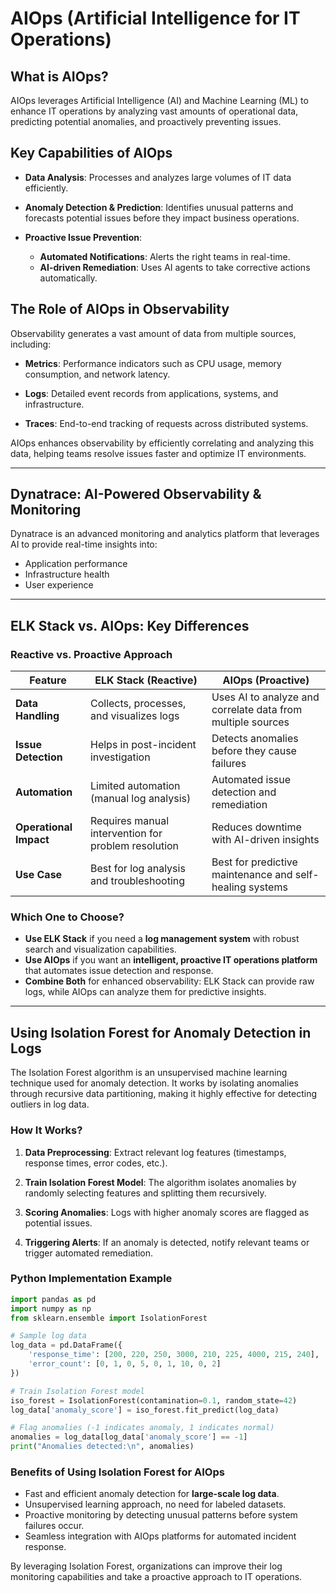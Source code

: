 # AIOps (Artificial Intelligence for IT Operations)

## What is AIOps?

AIOps leverages Artificial Intelligence (AI) and Machine Learning (ML) to enhance IT operations by analyzing vast amounts of operational data, predicting potential anomalies, and proactively preventing issues.

## Key Capabilities of AIOps

- **Data Analysis**: Processes and analyzes large volumes of IT data efficiently.

- **Anomaly Detection & Prediction**: Identifies unusual patterns and forecasts potential issues before they impact business operations.

- **Proactive Issue Prevention**:

  - **Automated Notifications**: Alerts the right teams in real-time.
  - **AI-driven Remediation**: Uses AI agents to take corrective actions automatically.

## The Role of AIOps in Observability

Observability generates a vast amount of data from multiple sources, including:

- **Metrics**: Performance indicators such as CPU usage, memory consumption, and network latency.

- **Logs**: Detailed event records from applications, systems, and infrastructure.

- **Traces**: End-to-end tracking of requests across distributed systems.

AIOps enhances observability by efficiently correlating and analyzing this data, helping teams resolve issues faster and optimize IT environments.

---

## Dynatrace: AI-Powered Observability & Monitoring

Dynatrace is an advanced monitoring and analytics platform that leverages AI to provide real-time insights into:

- Application performance
- Infrastructure health
- User experience

---

## **ELK Stack vs. AIOps**: Key Differences

### **Reactive vs. Proactive Approach**

| Feature          | ELK Stack (Reactive) | AIOps (Proactive) |
| ---------------- | -------------------- | ----------------- |
| **Data Handling** | Collects, processes, and visualizes logs | Uses AI to analyze and correlate data from multiple sources |
| **Issue Detection** | Helps in post-incident investigation | Detects anomalies before they cause failures |
| **Automation** | Limited automation (manual log analysis) | Automated issue detection and remediation |
| **Operational Impact** | Requires manual intervention for problem resolution | Reduces downtime with AI-driven insights |
| **Use Case** | Best for log analysis and troubleshooting | Best for predictive maintenance and self-healing systems |

### **Which One to Choose?**

- **Use ELK Stack** if you need a **log management system** with robust search and visualization capabilities.
- **Use AIOps** if you want an **intelligent, proactive IT operations platform** that automates issue detection and response.
- **Combine Both** for enhanced observability: ELK Stack can provide raw logs, while AIOps can analyze them for predictive insights.

---

## Using Isolation Forest for Anomaly Detection in Logs

The Isolation Forest algorithm is an unsupervised machine learning technique used for anomaly detection. It works by isolating anomalies through recursive data partitioning, making it highly effective for detecting outliers in log data.

### How It Works?

1. **Data Preprocessing**: Extract relevant log features (timestamps, response times, error codes, etc.).

2. **Train Isolation Forest Model**: The algorithm isolates anomalies by randomly selecting features and splitting them recursively.

3. **Scoring Anomalies**: Logs with higher anomaly scores are flagged as potential issues.

4. **Triggering Alerts**: If an anomaly is detected, notify relevant teams or trigger automated remediation.

### **Python Implementation Example**

```py
import pandas as pd
import numpy as np
from sklearn.ensemble import IsolationForest

# Sample log data
log_data = pd.DataFrame({
    'response_time': [200, 220, 250, 3000, 210, 225, 4000, 215, 240],
    'error_count': [0, 1, 0, 5, 0, 1, 10, 0, 2]
})

# Train Isolation Forest model
iso_forest = IsolationForest(contamination=0.1, random_state=42)
log_data['anomaly_score'] = iso_forest.fit_predict(log_data)

# Flag anomalies (-1 indicates anomaly, 1 indicates normal)
anomalies = log_data[log_data['anomaly_score'] == -1]
print("Anomalies detected:\n", anomalies)
```

### Benefits of Using Isolation Forest for AIOps

- Fast and efficient anomaly detection for **large-scale log data**.
- Unsupervised learning approach, no need for labeled datasets.
- Proactive monitoring by detecting unusual patterns before system failures occur.
- Seamless integration with AIOps platforms for automated incident response.

By leveraging Isolation Forest, organizations can improve their log monitoring capabilities and take a proactive approach to IT operations.
